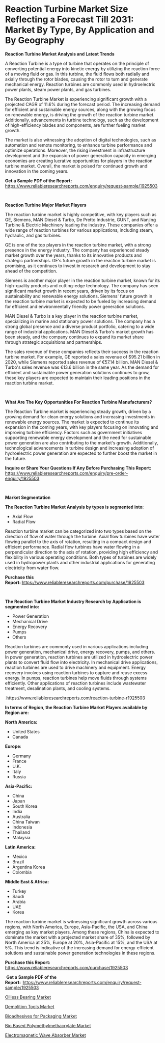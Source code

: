 <p><h1>Reaction Turbine Market Size Reflecting a Forecast Till 2031: Market By Type, By Application and By Geography</h1></p><p><strong>Reaction Turbine Market Analysis and Latest Trends</strong></p>
<p><p>A Reaction Turbine is a type of turbine that operates on the principle of converting potential energy into kinetic energy by utilizing the reaction force of a moving fluid or gas. In this turbine, the fluid flows both radially and axially through the rotor blades, causing the rotor to turn and generate mechanical energy. Reaction turbines are commonly used in hydroelectric power plants, steam power plants, and gas turbines.</p><p>The Reaction Turbine Market is experiencing significant growth with a projected CAGR of 11.6% during the forecast period. The increasing demand for efficient and sustainable energy sources, along with the growing focus on renewable energy, is driving the growth of the reaction turbine market. Additionally, advancements in turbine technology, such as the development of high-efficiency blades and components, are further fueling market growth.</p><p>The market is also witnessing the adoption of digital technologies, such as automation and remote monitoring, to enhance turbine performance and optimize operations. Moreover, the rising investment in infrastructure development and the expansion of power generation capacity in emerging economies are creating lucrative opportunities for players in the reaction turbine market. Overall, the market is poised for continued growth and innovation in the coming years.</p></p>
<p><strong>Get a Sample PDF of the Report:&nbsp;</strong> <a href="https://www.reliableresearchreports.com/enquiry/request-sample/1925503">https://www.reliableresearchreports.com/enquiry/request-sample/1925503</a></p>
<p>&nbsp;</p>
<p><strong>Reaction Turbine Major Market Players</strong></p>
<p><p>The reaction turbine market is highly competitive, with key players such as GE, Siemens, MAN Diesel & Turbo, De Pretto Industrie, GUNT, and Nanjing Turbine & Electric Machinery leading the industry. These companies offer a wide range of reaction turbines for various applications, including steam, hydraulic, and gas turbines.</p><p>GE is one of the top players in the reaction turbine market, with a strong presence in the energy industry. The company has experienced steady market growth over the years, thanks to its innovative products and strategic partnerships. GE's future growth in the reaction turbine market is promising, as it continues to invest in research and development to stay ahead of the competition.</p><p>Siemens is another major player in the reaction turbine market, known for its high-quality products and cutting-edge technology. The company has seen significant market growth in recent years, driven by its focus on sustainability and renewable energy solutions. Siemens' future growth in the reaction turbine market is expected to be fueled by increasing demand for efficient and environmentally friendly power generation solutions.</p><p>MAN Diesel & Turbo is a key player in the reaction turbine market, specializing in marine and stationary power solutions. The company has a strong global presence and a diverse product portfolio, catering to a wide range of industrial applications. MAN Diesel & Turbo's market growth has been steady, and the company continues to expand its market share through strategic acquisitions and partnerships.</p><p>The sales revenue of these companies reflects their success in the reaction turbine market. For example, GE reported a sales revenue of $95.21 billion in 2020, while Siemens reported sales revenue of €57.14 billion. MAN Diesel & Turbo's sales revenue was €13.6 billion in the same year. As the demand for efficient and sustainable power generation solutions continues to grow, these key players are expected to maintain their leading positions in the reaction turbine market.</p></p>
<p>&nbsp;</p>
<p><strong>What Are The Key Opportunities For Reaction Turbine Manufacturers?</strong></p>
<p><p>The Reaction Turbine market is experiencing steady growth, driven by a growing demand for clean energy solutions and increasing investments in renewable energy sources. The market is expected to continue its expansion in the coming years, with key players focusing on innovating and improving turbine efficiency. Factors such as government initiatives supporting renewable energy development and the need for sustainable power generation are also contributing to the market's growth. Additionally, technological advancements in turbine design and increasing adoption of hydroelectric power generation are expected to further boost the market in the future.</p></p>
<p><strong>Inquire or Share Your Questions If Any Before Purchasing This Report:</strong> <a href="https://www.reliableresearchreports.com/enquiry/pre-order-enquiry/1925503">https://www.reliableresearchreports.com/enquiry/pre-order-enquiry/1925503</a></p>
<p>&nbsp;</p>
<p><strong>Market Segmentation</strong></p>
<p><strong>The Reaction Turbine Market Analysis by types is segmented into:</strong></p>
<p><ul><li>Axial Flow</li><li>Radial Flow</li></ul></p>
<p><p>Reaction turbine market can be categorized into two types based on the direction of flow of water through the turbine. Axial flow turbines have water flowing parallel to the axis of rotation, resulting in a compact design and efficient performance. Radial flow turbines have water flowing in a perpendicular direction to the axis of rotation, providing high efficiency and flexibility in various operating conditions. Both types of turbines are widely used in hydropower plants and other industrial applications for generating electricity from water flow.</p></p>
<p><strong>Purchase this Report:&nbsp;</strong><a href="https://www.reliableresearchreports.com/purchase/1925503">https://www.reliableresearchreports.com/purchase/1925503</a></p>
<p>&nbsp;</p>
<p><strong>The Reaction Turbine Market Industry Research by Application is segmented into:</strong></p>
<p><ul><li>Power Generation</li><li>Mechanical Drive</li><li>Energy Recovery</li><li>Pumps</li><li>Others</li></ul></p>
<p><p>Reaction turbines are commonly used in various applications including power generation, mechanical drive, energy recovery, pumps, and others. In power generation, reaction turbines are utilized in hydroelectric power plants to convert fluid flow into electricity. In mechanical drive applications, reaction turbines are used to drive machinery and equipment. Energy recovery involves using reaction turbines to capture and reuse excess energy. In pumps, reaction turbines help move fluids through systems efficiently. Other applications of reaction turbines include wastewater treatment, desalination plants, and cooling systems.</p></p>
<p><a href="https://www.reliableresearchreports.com/reaction-turbine-r1925503">&nbsp;https://www.reliableresearchreports.com/reaction-turbine-r1925503</a></p>
<p><strong>In terms of Region, the Reaction Turbine Market Players available by Region are:</strong></p>
<p>
    <p> <strong> North America: </strong>
        <ul>
            <li>United States</li>
            <li>Canada</li>
        </ul>
        </p> 
    <p> <strong> Europe: </strong>
        <ul>
            <li>Germany</li>
            <li>France</li>
            <li>U.K.</li>
            <li>Italy</li>
            <li>Russia</li>
        </ul>
        </p> 
    <p> <strong> Asia-Pacific: </strong>
        <ul>
            <li>China</li>
            <li>Japan</li>
            <li>South Korea</li>
            <li>India</li>
            <li>Australia</li>
            <li>China Taiwan</li>
            <li>Indonesia</li>
            <li>Thailand</li>
            <li>Malaysia</li>
        </ul>
        </p> 
    <p> <strong> Latin America: </strong>
        <ul>
            <li>Mexico</li>
            <li>Brazil</li>
            <li>Argentina Korea</li>
            <li>Colombia</li>
        </ul>
        </p> 
    <p> <strong> Middle East & Africa: </strong>
        <ul>
            <li>Turkey</li>
            <li>Saudi</li>
            <li>Arabia</li>
            <li>UAE</li>
            <li>Korea</li>
        </ul>
    </p>
    </p>
<p><p>The reaction turbine market is witnessing significant growth across various regions, with North America, Europe, Asia-Pacific, the USA, and China emerging as key market players. Among these regions, China is expected to dominate the market with a projected market share of 35%, followed by North America at 25%, Europe at 20%, Asia-Pacific at 15%, and the USA at 5%. This trend is indicative of the increasing demand for energy-efficient solutions and sustainable power generation technologies in these regions.</p></p>
<p><strong>Purchase this Report: </strong><a href="https://www.reliableresearchreports.com/purchase/1925503">https://www.reliableresearchreports.com/purchase/1925503</a></p>
<p>&nbsp;<strong>Get a Sample PDF of the Report:&nbsp;&nbsp;</strong><a href="https://www.reliableresearchreports.com/enquiry/request-sample/1925503">https://www.reliableresearchreports.com/enquiry/request-sample/1925503</a></p>
<p><strong></strong></p>
<p><p><a href="https://github.com/graysonwolfe1913/Market-Research-Report-List-1/blob/main/oilless-bearing-market.md">Oilless Bearing Market</a></p><p><a href="https://github.com/sydneyHaley871/Market-Research-Report-List-1/blob/main/demolition-tools-market.md">Demolition Tools Market</a></p><p><a href="https://medium.com/@bernadette.james576/bioadhesives-for-packaging-market-size-growth-trends-statistics-forecasts-2024-2031-07576bc79c7e">Bioadhesives for Packaging Market</a></p><p><a href="https://medium.com/@dinoziemann2023/comprehensive-analysis-of-the-global-bio-based-polymethylmethacrylate-market-growth-trends-2eb334e159d3">Bio Based Polymethylmethacrylate Market</a></p><p><a href="https://github.com/seamusocallaghan/Market-Research-Report-List-1/blob/main/electromagnetic-wave-absorber-market.md">Electromagnetic Wave Absorber Market</a></p></p>